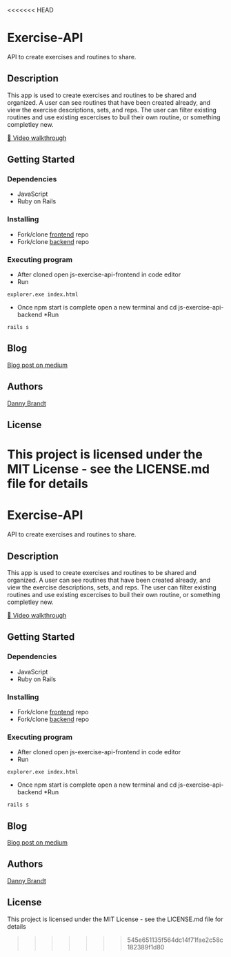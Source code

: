 <<<<<<< HEAD
# Exercise-API

API to create exercises and routines to share.

## Description

This app is used to create exercises and routines to be shared and organized. A user can see routines that
have been created already, and view the exercise descriptions, sets, and reps. The user can filter existing
routines and use existing excercises to buil their own routine, or something completley new.

[🎥 Video walkthrough](https://youtu.be/K1OME6HOcQ4)

## Getting Started

### Dependencies

- JavaScript
- Ruby on Rails

### Installing

- Fork/clone [frontend](https://github.com/dbrandt1990/js-exercise-api-frontend) repo
- Fork/clone [backend](https://github.com/dbrandt1990/js-exercise-api-backend) repo

### Executing program

- After cloned open js-exercise-api-frontend in code editor
- Run

```
explorer.exe index.html
```

- Once npm start is complete open a new terminal and cd js-exercise-api-backend
  \*Run

```
rails s
```

## Blog

[Blog post on medium](https://dvbrandt90.medium.com/flatiron-javascript-project-b2e276aa811a)

## Authors

[Danny Brandt](https://www.linkedin.com/in/dbrandt1990/)

## License

This project is licensed under the MIT License - see the LICENSE.md file for details
=======
# Exercise-API

API to create exercises and routines to share.

## Description

This app is used to create exercises and routines to be shared and organized. A user can see routines that
have been created already, and view the exercise descriptions, sets, and reps. The user can filter existing
routines and use existing excercises to buil their own routine, or something completley new.

[🎥 Video walkthrough](https://youtu.be/K1OME6HOcQ4)

## Getting Started

### Dependencies

* JavaScript
* Ruby on Rails

### Installing

* Fork/clone [frontend](https://github.com/dbrandt1990/js-exercise-api-frontend) repo
* Fork/clone [backend](https://github.com/dbrandt1990/js-exercise-api-backend) repo

### Executing program

* After cloned open js-exercise-api-frontend in code editor
* Run
```
explorer.exe index.html
```
* Once npm start is complete open a new terminal and cd js-exercise-api-backend
*Run
```
rails s
```
## Blog 
 [Blog post on medium](https://dvbrandt90.medium.com/flatiron-javascript-project-b2e276aa811a)

## Authors

[Danny Brandt](https://www.linkedin.com/in/dbrandt1990/)

## License

This project is licensed under the MIT License - see the LICENSE.md file for details
>>>>>>> 545e651135f564dc14f71fae2c58c182389f1d80
